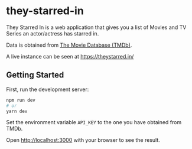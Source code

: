 # they-starred-in
They Starred In is a web application that gives you a list of Movies and TV Series an actor/actress has starred in.

Data is obtained from [The Movie Database (TMDb)](https://www.themoviedb.org/).

A live instance can be seen at https://theystarred.in/

## Getting Started

First, run the development server:

```bash
npm run dev
# or
yarn dev
```

Set the environment variable `API_KEY` to the one you have obtained from TMDb. 

Open [http://localhost:3000](http://localhost:3000) with your browser to see the result.
